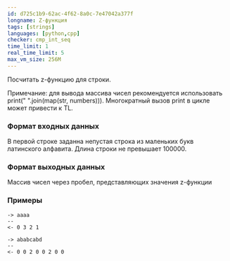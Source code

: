 ```yaml
---
id: d725c1b9-62ac-4f62-8a0c-7e47042a377f
longname: Z-функция
tags: [strings]
languages: [python,cpp]
checker: cmp_int_seq
time_limit: 1
real_time_limit: 5
max_vm_size: 256M
---
```


Посчитать z-функцию для строки.

Примечание: для вывода массива чисел рекомендуется использовать print(" ".join(map(str, numbers))). Многократный вызов print в цикле может привести к TL.

### Формат входных данных

В первой строке заданна непустая строка из маленьких букв латинского алфавита. Длина строки не превышает 100000.

### Формат выходных данных

Массив чисел через пробел, представляющих значения z-функции

### Примеры

```
-> aaaa
--
<- 0 3 2 1
```

```
-> ababcabd
--
<- 0 0 2 0 0 2 0 0
```

